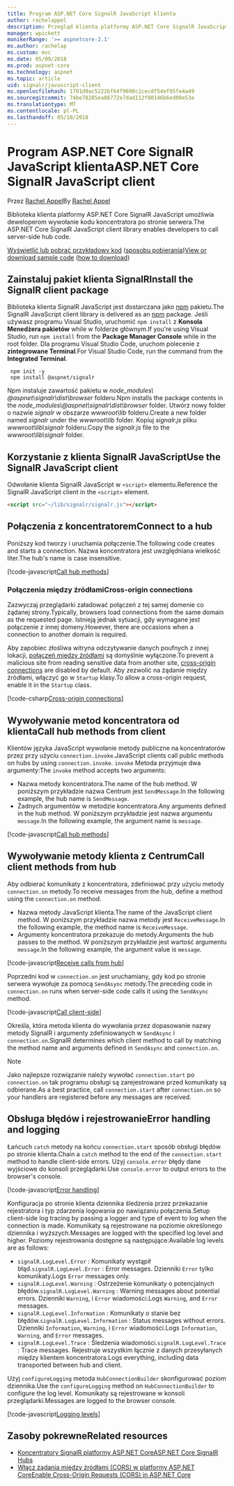 ```yaml
---
title: Program ASP.NET Core SignalR JavaScript klienta
author: rachelappel
description: Przegląd klienta platformy ASP.NET Core SignalR JavaScript.
manager: wpickett
monikerRange: '>= aspnetcore-2.1'
ms.author: rachelap
ms.custom: mvc
ms.date: 05/09/2018
ms.prod: aspnet-core
ms.technology: aspnet
ms.topic: article
uid: signalr/javascript-client
ms.openlocfilehash: 1701d9ac5222bf64f9690c1cecdf54ef95fe4a49
ms.sourcegitcommit: 74be78285ea88772e7dad112f80146b6ed00e53e
ms.translationtype: MT
ms.contentlocale: pl-PL
ms.lasthandoff: 05/10/2018
---
```

# <a name="aspnet-core-signalr-javascript-client"></a><span data-ttu-id="73007-103">Program ASP.NET Core SignalR JavaScript klienta</span><span class="sxs-lookup"><span data-stu-id="73007-103">ASP.NET Core SignalR JavaScript client</span></span>

<span data-ttu-id="73007-104">Przez [Rachel Appel](http://twitter.com/rachelappel)</span><span class="sxs-lookup"><span data-stu-id="73007-104">By [Rachel Appel](http://twitter.com/rachelappel)</span></span>

<span data-ttu-id="73007-105">Biblioteka klienta platformy ASP.NET Core SignalR JavaScript umożliwia deweloperom wywołanie kodu koncentratora po stronie serwera.</span><span class="sxs-lookup"><span data-stu-id="73007-105">The ASP.NET Core SignalR JavaScript client library enables developers to call server-side hub code.</span></span>

<span data-ttu-id="73007-106">[Wyświetlić lub pobrać przykładowy kod](https://github.com/aspnet/Docs/tree/live/aspnetcore/signalr/javascript-client/sample) ([sposobu pobierania](xref:tutorials/index#how-to-download-a-sample))</span><span class="sxs-lookup"><span data-stu-id="73007-106">[View or download sample code](https://github.com/aspnet/Docs/tree/live/aspnetcore/signalr/javascript-client/sample) ([how to download](xref:tutorials/index#how-to-download-a-sample))</span></span>

## <a name="install-the-signalr-client-package"></a><span data-ttu-id="73007-107">Zainstaluj pakiet klienta SignalR</span><span class="sxs-lookup"><span data-stu-id="73007-107">Install the SignalR client package</span></span>

<span data-ttu-id="73007-108">Biblioteka klienta SignalR JavaScript jest dostarczana jako [npm](https://www.npmjs.com/) pakietu.</span><span class="sxs-lookup"><span data-stu-id="73007-108">The SignalR JavaScript client library is delivered as an [npm](https://www.npmjs.com/) package.</span></span> <span data-ttu-id="73007-109">Jeśli używasz programu Visual Studio, uruchomić `npm install` z **Konsola Menedżera pakietów** while w folderze głównym.</span><span class="sxs-lookup"><span data-stu-id="73007-109">If you're using Visual Studio, run `npm install` from the **Package Manager Console** while in the root folder.</span></span> <span data-ttu-id="73007-110">Dla programu Visual Studio Code, uruchom polecenie z **zintegrowane Terminal**.</span><span class="sxs-lookup"><span data-stu-id="73007-110">For Visual Studio Code, run the command from the **Integrated Terminal**.</span></span>

  ```console
   npm init -y
   npm install @aspnet/signalr
  ```

<span data-ttu-id="73007-111">Npm instaluje zawartość pakietu w *node_modules\\ @aspnet\signalr\dist\browser*  folderu.</span><span class="sxs-lookup"><span data-stu-id="73007-111">Npm installs the package contents in the *node_modules\\@aspnet\signalr\dist\browser* folder.</span></span> <span data-ttu-id="73007-112">Utwórz nowy folder o nazwie *signalr* w obszarze *wwwroot\\lib* folderu.</span><span class="sxs-lookup"><span data-stu-id="73007-112">Create a new folder named *signalr* under the *wwwroot\\lib* folder.</span></span> <span data-ttu-id="73007-113">Kopiuj *signalr.js* pliku *wwwroot\lib\signalr* folderu.</span><span class="sxs-lookup"><span data-stu-id="73007-113">Copy the *signalr.js* file to the *wwwroot\lib\signalr* folder.</span></span>

## <a name="use-the-signalr-javascript-client"></a><span data-ttu-id="73007-114">Korzystanie z klienta SignalR JavaScript</span><span class="sxs-lookup"><span data-stu-id="73007-114">Use the SignalR JavaScript client</span></span>

<span data-ttu-id="73007-115">Odwołanie klienta SignalR JavaScript w `<script>` elementu.</span><span class="sxs-lookup"><span data-stu-id="73007-115">Reference the SignalR JavaScript client in the `<script>` element.</span></span>

```html
<script src="~/lib/signalr/signalr.js"></script>
```

## <a name="connect-to-a-hub"></a><span data-ttu-id="73007-116">Połączenia z koncentratorem</span><span class="sxs-lookup"><span data-stu-id="73007-116">Connect to a hub</span></span>

<span data-ttu-id="73007-117">Poniższy kod tworzy i uruchamia połączenie.</span><span class="sxs-lookup"><span data-stu-id="73007-117">The following code creates and starts a connection.</span></span> <span data-ttu-id="73007-118">Nazwa koncentratora jest uwzględniana wielkość liter.</span><span class="sxs-lookup"><span data-stu-id="73007-118">The hub's name is case insensitive.</span></span>

[!code-javascript[Call hub methods](javascript-client/sample/wwwroot/js/chat.js?range=9-12,28)]

### <a name="cross-origin-connections"></a><span data-ttu-id="73007-119">Połączenia między źródłami</span><span class="sxs-lookup"><span data-stu-id="73007-119">Cross-origin connections</span></span>

<span data-ttu-id="73007-120">Zazwyczaj przeglądarki załadować połączeń z tej samej domenie co żądanej strony.</span><span class="sxs-lookup"><span data-stu-id="73007-120">Typically, browsers load connections from the same domain as the requested page.</span></span> <span data-ttu-id="73007-121">Istnieją jednak sytuacji, gdy wymagane jest połączenie z innej domeny.</span><span class="sxs-lookup"><span data-stu-id="73007-121">However, there are occasions when a connection to another domain is required.</span></span>

<span data-ttu-id="73007-122">Aby zapobiec złośliwa witryna odczytywanie danych poufnych z innej lokacji, [połączeń między źródłami](xref:security/cors) są domyślnie wyłączone.</span><span class="sxs-lookup"><span data-stu-id="73007-122">To prevent a malicious site from reading sensitive data from another site, [cross-origin connections](xref:security/cors) are disabled by default.</span></span> <span data-ttu-id="73007-123">Aby zezwolić na żądanie między źródłami, włączyć go w `Startup` klasy.</span><span class="sxs-lookup"><span data-stu-id="73007-123">To allow a cross-origin request, enable it in the `Startup` class.</span></span>

[!code-csharp[Cross-origin connections](javascript-client/sample/Startup.cs?highlight=29-35,56)]

## <a name="call-hub-methods-from-client"></a><span data-ttu-id="73007-124">Wywoływanie metod koncentratora od klienta</span><span class="sxs-lookup"><span data-stu-id="73007-124">Call hub methods from client</span></span>

<span data-ttu-id="73007-125">Klientów języka JavaScript wywołanie metody publiczne na koncentratorów przez przy użyciu `connection.invoke`.</span><span class="sxs-lookup"><span data-stu-id="73007-125">JavaScript clients call public methods on hubs by using `connection.invoke`.</span></span> <span data-ttu-id="73007-126">`invoke` Metoda przyjmuje dwa argumenty:</span><span class="sxs-lookup"><span data-stu-id="73007-126">The `invoke` method accepts two arguments:</span></span>

* <span data-ttu-id="73007-127">Nazwa metody koncentratora.</span><span class="sxs-lookup"><span data-stu-id="73007-127">The name of the hub method.</span></span> <span data-ttu-id="73007-128">W poniższym przykładzie nazwa Centrum jest `SendMessage`.</span><span class="sxs-lookup"><span data-stu-id="73007-128">In the following example, the hub name is `SendMessage`.</span></span>
* <span data-ttu-id="73007-129">Żadnych argumentów w metodzie koncentratora.</span><span class="sxs-lookup"><span data-stu-id="73007-129">Any arguments defined in the hub method.</span></span> <span data-ttu-id="73007-130">W poniższym przykładzie jest nazwa argumentu `message`.</span><span class="sxs-lookup"><span data-stu-id="73007-130">In the following example, the argument name is `message`.</span></span>

[!code-javascript[Call hub methods](javascript-client/sample/wwwroot/js/chat.js?range=24)]

## <a name="call-client-methods-from-hub"></a><span data-ttu-id="73007-131">Wywoływanie metody klienta z Centrum</span><span class="sxs-lookup"><span data-stu-id="73007-131">Call client methods from hub</span></span>

<span data-ttu-id="73007-132">Aby odbierać komunikaty z koncentratora, zdefiniować przy użyciu metody `connection.on` metody.</span><span class="sxs-lookup"><span data-stu-id="73007-132">To receive messages from the hub, define a method using the `connection.on` method.</span></span>

* <span data-ttu-id="73007-133">Nazwa metody JavaScript klienta.</span><span class="sxs-lookup"><span data-stu-id="73007-133">The name of the JavaScript client method.</span></span> <span data-ttu-id="73007-134">W poniższym przykładzie nazwa metody jest `ReceiveMessage`.</span><span class="sxs-lookup"><span data-stu-id="73007-134">In the following example, the method name is `ReceiveMessage`.</span></span>
* <span data-ttu-id="73007-135">Argumenty koncentratora przekazuje do metody.</span><span class="sxs-lookup"><span data-stu-id="73007-135">Arguments the hub passes to the method.</span></span> <span data-ttu-id="73007-136">W poniższym przykładzie jest wartość argumentu `message`.</span><span class="sxs-lookup"><span data-stu-id="73007-136">In the following example, the argument value is `message`.</span></span>

[!code-javascript[Receive calls from hub](javascript-client/sample/wwwroot/js/chat.js?range=14-19)]

<span data-ttu-id="73007-137">Poprzedni kod w `connection.on` jest uruchamiany, gdy kod po stronie serwera wywołuje za pomocą `SendAsync` metody.</span><span class="sxs-lookup"><span data-stu-id="73007-137">The preceding code in `connection.on` runs when server-side code calls it using the `SendAsync` method.</span></span>

[!code-javascript[Call client-side](javascript-client/sample/hubs/chathub.cs?range=8-11)]

<span data-ttu-id="73007-138">Określa, która metoda klienta do wywołania przez dopasowanie nazwy metody SignalR i argumenty zdefiniowanych w `SendAsync` i `connection.on`.</span><span class="sxs-lookup"><span data-stu-id="73007-138">SignalR determines which client method to call by matching the method name and arguments defined in `SendAsync` and `connection.on`.</span></span>

> [!NOTE]
> <span data-ttu-id="73007-139">Jako najlepsze rozwiązanie należy wywołać `connection.start` po `connection.on` tak programu obsługi są zarejestrowane przed komunikaty są odbierane.</span><span class="sxs-lookup"><span data-stu-id="73007-139">As a best practice, call `connection.start` after `connection.on` so your handlers are registered before any messages are received.</span></span>

## <a name="error-handling-and-logging"></a><span data-ttu-id="73007-140">Obsługa błędów i rejestrowanie</span><span class="sxs-lookup"><span data-stu-id="73007-140">Error handling and logging</span></span>

<span data-ttu-id="73007-141">Łańcuch `catch` metody na końcu `connection.start` sposób obsługi błędów po stronie klienta.</span><span class="sxs-lookup"><span data-stu-id="73007-141">Chain a `catch` method to the end of the `connection.start` method to handle client-side errors.</span></span> <span data-ttu-id="73007-142">Użyj `console.error` błędy dane wyjściowe do konsoli przeglądarki.</span><span class="sxs-lookup"><span data-stu-id="73007-142">Use `console.error` to output errors to the browser's console.</span></span>

[!code-javascript[Error handling](javascript-client/sample/wwwroot/js/chat.js?range=28)]

<span data-ttu-id="73007-143">Konfiguracja po stronie klienta dziennika śledzenia przez przekazanie rejestratora i typ zdarzenia logowania po nawiązaniu połączenia.</span><span class="sxs-lookup"><span data-stu-id="73007-143">Setup client-side log tracing by passing a logger and type of event to log when the connection is made.</span></span> <span data-ttu-id="73007-144">Komunikaty są rejestrowane na poziomie określonego dziennika i wyższych.</span><span class="sxs-lookup"><span data-stu-id="73007-144">Messages are logged with the specified log level and higher.</span></span> <span data-ttu-id="73007-145">Poziomy rejestrowania dostępne są następujące:</span><span class="sxs-lookup"><span data-stu-id="73007-145">Available log levels are as follows:</span></span>

* <span data-ttu-id="73007-146">`signalR.LogLevel.Error` : Komunikaty wystąpił błąd.</span><span class="sxs-lookup"><span data-stu-id="73007-146">`signalR.LogLevel.Error` : Error messages.</span></span> <span data-ttu-id="73007-147">Dzienniki `Error` tylko komunikaty.</span><span class="sxs-lookup"><span data-stu-id="73007-147">Logs `Error` messages only.</span></span>
* <span data-ttu-id="73007-148">`signalR.LogLevel.Warning` : Ostrzeżenie komunikaty o potencjalnych błędów.</span><span class="sxs-lookup"><span data-stu-id="73007-148">`signalR.LogLevel.Warning` : Warning messages about potential errors.</span></span> <span data-ttu-id="73007-149">Dzienniki `Warning`, i `Error` wiadomości.</span><span class="sxs-lookup"><span data-stu-id="73007-149">Logs `Warning`, and `Error` messages.</span></span>
* <span data-ttu-id="73007-150">`signalR.LogLevel.Information` : Komunikaty o stanie bez błędów.</span><span class="sxs-lookup"><span data-stu-id="73007-150">`signalR.LogLevel.Information` : Status messages without errors.</span></span> <span data-ttu-id="73007-151">Dzienniki `Information`, `Warning`, i `Error` wiadomości.</span><span class="sxs-lookup"><span data-stu-id="73007-151">Logs `Information`, `Warning`, and `Error` messages.</span></span>
* <span data-ttu-id="73007-152">`signalR.LogLevel.Trace` : Śledzenia wiadomości.</span><span class="sxs-lookup"><span data-stu-id="73007-152">`signalR.LogLevel.Trace` : Trace messages.</span></span> <span data-ttu-id="73007-153">Rejestruje wszystkim łącznie z danych przesyłanych między klientem koncentratora.</span><span class="sxs-lookup"><span data-stu-id="73007-153">Logs everything, including data transported between hub and client.</span></span>

<span data-ttu-id="73007-154">Użyj `configureLogging` metoda `HubConnectionBuilder` skonfigurować poziom dziennika.</span><span class="sxs-lookup"><span data-stu-id="73007-154">Use the `configureLogging` method on `HubConnectionBuilder` to configure the log level.</span></span> <span data-ttu-id="73007-155">Komunikaty są rejestrowane w konsoli przeglądarki.</span><span class="sxs-lookup"><span data-stu-id="73007-155">Messages are logged to the browser console.</span></span>

[!code-javascript[Logging levels](javascript-client/sample/wwwroot/js/chat.js?range=9-12)]

## <a name="related-resources"></a><span data-ttu-id="73007-156">Zasoby pokrewne</span><span class="sxs-lookup"><span data-stu-id="73007-156">Related resources</span></span>

* [<span data-ttu-id="73007-157">Koncentratory SignalR platformy ASP.NET Core</span><span class="sxs-lookup"><span data-stu-id="73007-157">ASP.NET Core SignalR Hubs</span></span>](xref:signalr/hubs)
* [<span data-ttu-id="73007-158">Włącz żądania między źródłami (CORS) w platformy ASP.NET Core</span><span class="sxs-lookup"><span data-stu-id="73007-158">Enable Cross-Origin Requests (CORS) in ASP.NET Core</span></span>](xref:security/cors)